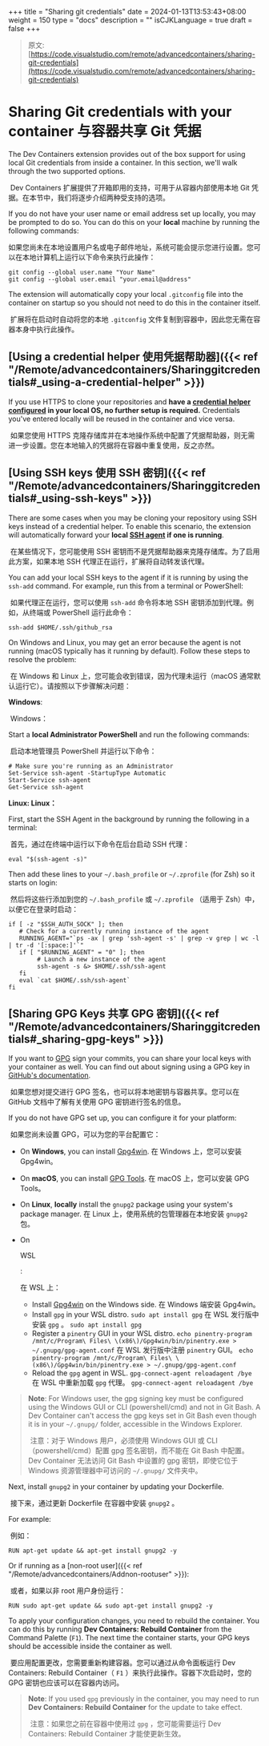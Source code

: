 +++
title = "Sharing git credentials"
date = 2024-01-13T13:53:43+08:00
weight = 150
type = "docs"
description = ""
isCJKLanguage = true
draft = false
+++

> 原文: [https://code.visualstudio.com/remote/advancedcontainers/sharing-git-credentials](https://code.visualstudio.com/remote/advancedcontainers/sharing-git-credentials)

# Sharing Git credentials with your container 与容器共享 Git 凭据



The Dev Containers extension provides out of the box support for using local Git credentials from inside a container. In this section, we'll walk through the two supported options.

​​	Dev Containers 扩展提供了开箱即用的支持，可用于从容器内部使用本地 Git 凭据。在本节中，我们将逐步介绍两种受支持的选项。

If you do not have your user name or email address set up locally, you may be prompted to do so. You can do this on your **local** machine by running the following commands:

​​	如果您尚未在本地设置用户名或电子邮件地址，系统可能会提示您进行设置。您可以在本地计算机上运行以下命令来执行此操作：

```
git config --global user.name "Your Name"
git config --global user.email "your.email@address"
```

The extension will automatically copy your local `.gitconfig` file into the container on startup so you should not need to do this in the container itself.

​​	扩展将在启动时自动将您的本地 `.gitconfig` 文件复制到容器中，因此您无需在容器本身中执行此操作。

## [Using a credential helper 使用凭据帮助器]({{< ref "/Remote/advancedcontainers/Sharinggitcredentials#_using-a-credential-helper" >}})

If you use HTTPS to clone your repositories and **have a [credential helper configured](https://docs.github.com/get-started/getting-started-with-git/caching-your-github-credentials-in-git) in your local OS, no further setup is required.** Credentials you've entered locally will be reused in the container and vice versa.

​​	如果您使用 HTTPS 克隆存储库并在本地操作系统中配置了凭据帮助器，则无需进一步设置。您在本地输入的凭据将在容器中重复使用，反之亦然。

## [Using SSH keys 使用 SSH 密钥]({{< ref "/Remote/advancedcontainers/Sharinggitcredentials#_using-ssh-keys" >}})

There are some cases when you may be cloning your repository using SSH keys instead of a credential helper. To enable this scenario, the extension will automatically forward your **local [SSH agent](https://www.ssh.com/ssh/agent) if one is running**.

​​	在某些情况下，您可能使用 SSH 密钥而不是凭据帮助器来克隆存储库。为了启用此方案，如果本地 SSH 代理正在运行，扩展将自动转发该代理。

You can add your local SSH keys to the agent if it is running by using the `ssh-add` command. For example, run this from a terminal or PowerShell:

​​	如果代理正在运行，您可以使用 `ssh-add` 命令将本地 SSH 密钥添加到代理。例如，从终端或 PowerShell 运行此命令：

```
ssh-add $HOME/.ssh/github_rsa
```

On Windows and Linux, you may get an error because the agent is not running (macOS typically has it running by default). Follow these steps to resolve the problem:

​​	在 Windows 和 Linux 上，您可能会收到错误，因为代理未运行（macOS 通常默认运行它）。请按照以下步骤解决问题：

**Windows**:

​​	Windows：

Start a **local Administrator PowerShell** and run the following commands:

​​	启动本地管理员 PowerShell 并运行以下命令：

```
# Make sure you're running as an Administrator
Set-Service ssh-agent -StartupType Automatic
Start-Service ssh-agent
Get-Service ssh-agent
```

**Linux:
Linux：**

First, start the SSH Agent in the background by running the following in a terminal:

​​	首先，通过在终端中运行以下命令在后台启动 SSH 代理：

```
eval "$(ssh-agent -s)"
```

Then add these lines to your `~/.bash_profile` or `~/.zprofile` (for Zsh) so it starts on login:

​​	然后将这些行添加到您的 `~/.bash_profile` 或 `~/.zprofile` （适用于 Zsh）中，以便它在登录时启动：

```
if [ -z "$SSH_AUTH_SOCK" ]; then
   # Check for a currently running instance of the agent
   RUNNING_AGENT="`ps -ax | grep 'ssh-agent -s' | grep -v grep | wc -l | tr -d '[:space:]'`"
   if [ "$RUNNING_AGENT" = "0" ]; then
        # Launch a new instance of the agent
        ssh-agent -s &> $HOME/.ssh/ssh-agent
   fi
   eval `cat $HOME/.ssh/ssh-agent`
fi
```

## [Sharing GPG Keys 共享 GPG 密钥]({{< ref "/Remote/advancedcontainers/Sharinggitcredentials#_sharing-gpg-keys" >}})

If you want to [GPG](https://www.gnupg.org/) sign your commits, you can share your local keys with your container as well. You can find out about signing using a GPG key in [GitHub's documentation](https://docs.github.com/authentication/managing-commit-signature-verification).

​​	如果您想对提交进行 GPG 签名，也可以将本地密钥与容器共享。您可以在 GitHub 文档中了解有关使用 GPG 密钥进行签名的信息。

If you do not have GPG set up, you can configure it for your platform:

​​	如果您尚未设置 GPG，可以为您的平台配置它：

- On **Windows**, you can install [Gpg4win](https://www.gpg4win.org/).
  在 Windows 上，您可以安装 Gpg4win。

- On **macOS**, you can install [GPG Tools](https://gpgtools.org/).
  在 macOS 上，您可以安装 GPG Tools。

- On **Linux**, **locally** install the `gnupg2` package using your system's package manager.
  在 Linux 上，使用系统的包管理器在本地安装 `gnupg2` 包。

- On

   

  WSL

  :

  
  在 WSL 上：

  - Install [Gpg4win](https://www.gpg4win.org/) on the Windows side.
    在 Windows 端安装 Gpg4win。
  - Install `gpg` in your WSL distro. `sudo apt install gpg`
    在 WSL 发行版中安装 `gpg` 。 `sudo apt install gpg`
  - Register a `pinentry` GUI in your WSL distro. `echo pinentry-program /mnt/c/Program\ Files\ \(x86\)/Gpg4win/bin/pinentry.exe > ~/.gnupg/gpg-agent.conf`
    在 WSL 发行版中注册 `pinentry` GUI。 `echo pinentry-program /mnt/c/Program\ Files\ \(x86\)/Gpg4win/bin/pinentry.exe > ~/.gnupg/gpg-agent.conf`
  - Reload the `gpg` agent in WSL. `gpg-connect-agent reloadagent /bye`
    在 WSL 中重新加载 `gpg` 代理。 `gpg-connect-agent reloadagent /bye`

> **Note**: For Windows user, the gpg signing key must be configured using the Windows GUI or CLI (powershell/cmd) and not in Git Bash. A Dev Container can't access the gpg keys set in Git Bash even though it is in your `~/.gnupg/` folder, accessible in the Windows Explorer.
>
> ​​	注意：对于 Windows 用户，必须使用 Windows GUI 或 CLI（powershell/cmd）配置 gpg 签名密钥，而不能在 Git Bash 中配置。Dev Container 无法访问 Git Bash 中设置的 gpg 密钥，即使它位于 Windows 资源管理器中可访问的 `~/.gnupg/` 文件夹中。

Next, install `gnupg2` in your container by updating your Dockerfile.

​​	接下来，通过更新 Dockerfile 在容器中安装 `gnupg2` 。

For example:

​​	例如：

```
RUN apt-get update && apt-get install gnupg2 -y
```

Or if running as a [non-root user]({{< ref "/Remote/advancedcontainers/Addnon-rootuser" >}}):

​​	或者，如果以非 root 用户身份运行：

```
RUN sudo apt-get update && sudo apt-get install gnupg2 -y
```

To apply your configuration changes, you need to rebuild the container. You can do this by running **Dev Containers: Rebuild Container** from the Command Palette (`F1`). The next time the container starts, your GPG keys should be accessible inside the container as well.

​​	要应用配置更改，您需要重新构建容器。您可以通过从命令面板运行 Dev Containers: Rebuild Container（ `F1` ）来执行此操作。容器下次启动时，您的 GPG 密钥也应该可以在容器内访问。

> **Note**: If you used `gpg` previously in the container, you may need to run **Dev Containers: Rebuild Container** for the update to take effect.
>
> ​​	注意：如果您之前在容器中使用过 `gpg` ，您可能需要运行 Dev Containers: Rebuild Container 才能使更新生效。
